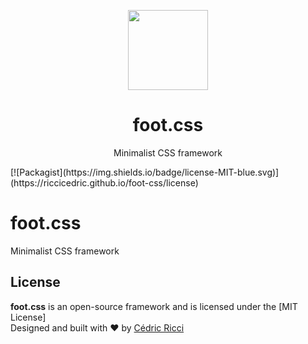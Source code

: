 <p align="center">
    <a href="https://riccicedric.github.io/foot-css/" target="_blank">
        <img width="128" height="128" src="https://riccicedric.github.io/foot-css/img/foot-css.svg">
    </a>
</p>

<h1 align="center">foot.css</h1>

<p align="center">Minimalist CSS framework</p>
[![Packagist](https://img.shields.io/badge/license-MIT-blue.svg)](https://riccicedric.github.io/foot-css/license)

# foot.css
Minimalist CSS framework

## License

**foot.css** is an open-source framework and is licensed under the [MIT License]\
Designed and built with ♥ by [Cédric Ricci](https://riccicedricdesign.com)